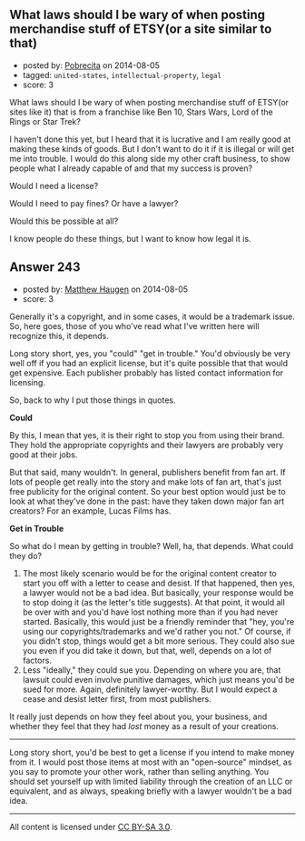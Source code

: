 ## What laws should I be wary of when posting merchandise stuff of ETSY(or a site similar to that)

- posted by: [Pobrecita](https://stackexchange.com/users/4602030/pobrecita) on 2014-08-05
- tagged: `united-states`, `intellectual-property`, `legal`
- score: 3

What laws should I be wary of when posting merchandise stuff of ETSY(or sites like it) that is from a franchise like Ben 10, Stars Wars, Lord of the Rings or Star Trek?

I haven't done this yet, but I heard that it is lucrative and I am really good at making these kinds of goods. But I don't want to do it if it is illegal or will get me into trouble. I would do this along side my other craft business, to show people what I already capable of and  that my success is proven?

Would I need a license? 

Would I need to pay fines? Or have a lawyer?

Would this be possible at all?

I know people do these things, but I want to know how legal it is.


## Answer 243

- posted by: [Matthew Haugen](https://stackexchange.com/users/1325646/matthew-haugen) on 2014-08-05
- score: 3

Generally it's a copyright, and in some cases, it would be a trademark issue. So, here goes, those of you who've read what I've written here will recognize this, it depends.

Long story short, yes, you "could" "get in trouble." You'd obviously be very well off if you had an explicit license, but it's quite possible that that would get expensive. Each publisher probably has listed contact information for licensing.

So, back to why I put those things in quotes.

**Could**

By this, I mean that yes, it is their right to stop you from using their brand. They hold the appropriate copyrights and their lawyers are probably very good at their jobs.

But that said, many wouldn't. In general, publishers benefit from fan art. If lots of people get really into the story and make lots of fan art, that's just free publicity for the original content. So your best option would just be to look at what they've done in the past: have they taken down major fan art creators? For an example, Lucas Films has.

**Get in Trouble**

So what do I mean by getting in trouble? Well, ha, that depends. What could they do?

 1. The most likely scenario would be for the original content creator to start you off with a letter to cease and desist. If that happened, then yes, a lawyer would not be a bad idea. But basically, your response would be to stop doing it (as the letter's title suggests). At that point, it would all be over with and you'd have lost nothing more than if you had never started. Basically, this would just be a friendly reminder that "hey, you're using our copyrights/trademarks and we'd rather you not." Of course, if you didn't stop, things would get a bit more serious. They could also sue you even if you did take it down, but that, well, depends on a lot of factors.
 2. Less "ideally," they could sue you. Depending on where you are, that lawsuit could even involve punitive damages, which just means you'd be sued for more. Again, definitely lawyer-worthy. But I would expect a cease and desist letter first, from most publishers.

It really just depends on how they feel about you, your business, and whether they feel that they had *lost* money as a result of your creations.

<hr>

Long story short, you'd be best to get a license if you intend to make money from it. I would post those items at most with an "open-source" mindset, as you say to promote your other work, rather than selling anything. You should set yourself up with limited liability through the creation of an LLC or equivalent, and as always, speaking briefly with a lawyer wouldn't be a bad idea.



---

All content is licensed under [CC BY-SA 3.0](https://creativecommons.org/licenses/by-sa/3.0/).
